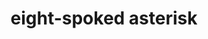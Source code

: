 ---
layout: smileys&emotion
title: eight-spoked asterisk
emoji: eight_spoked_asterisk
permalink: asterisk.html
image: assets/img/3moji/eight_spoked_asterisk.png
---